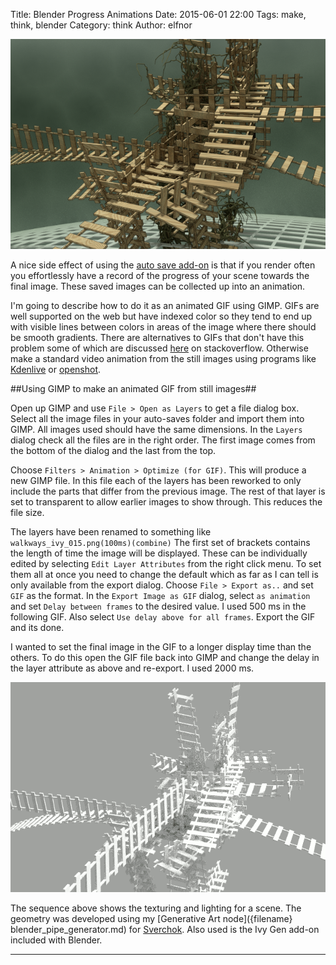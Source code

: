 Title: Blender Progress Animations
Date: 2015-06-01 22:00
Tags: make, think, blender
Category: think
Author: elfnor

![walkways still](/images/walkways_ivy_024.png)

A nice side effect of using the [auto save add-on]({filename}blender_auto_save_addon.md) is that if you render often you effortlessly have a record of the progress of your scene towards the final image. These saved images can be collected up into an animation. 

I'm going to describe how to do it as an animated GIF using GIMP. GIFs are well supported on the web but have indexed color so they tend to end up with visible lines between colors in areas of the image where there should be smooth gradients. There are alternatives to GIFs that don't have this problem some of which are discussed [here](http://stackoverflow.com/questions/6402633/what-alternatives-for-animated-gifs-are-there) on stackoverflow. Otherwise make a standard video animation from the still images using programs like [Kdenlive](https://kdenlive.org/) or [openshot](http://www.openshot.org/).

##Using GIMP to make an animated GIF from still images##

Open up GIMP and use ``` File > Open as Layers ``` to get a file dialog box. Select all the image files in your auto-saves folder and import them into GIMP. All images used should have the same dimensions. In the ```Layers ``` dialog check all the files are in the right order. The first image comes from the bottom of the dialog and the last from the top. 

Choose ``` Filters > Animation > Optimize (for GIF) ```. This will produce a new GIMP file. In this file each of the layers has been reworked to only include the parts that differ from the previous image. The rest of that layer is set to transparent to allow earlier images to show through. This reduces the file size. 

The layers have been renamed to something like ``` walkways_ivy_015.png(100ms)(combine) ``` The first set of brackets contains the length of time the image will be displayed. These can be individually edited by selecting ``` Edit Layer Attributes ``` from the right click menu. To set them all at once you need to change the default which as far as I can tell is only available from the export dialog. Choose ``` File > Export as.. ``` and set ``` GIF ``` as the format.  In the ``` Export Image as GIF ``` dialog,  select ``` as animation ``` and set ``` Delay between frames ``` to the desired value. I used 500 ms in the following GIF. Also select ``` Use delay above for all frames ```. Export the GIF and its done.

I wanted to set the final image in the GIF to a longer display time than the others. To do this open the GIF file back into GIMP and change the delay in the layer attribute as above and re-export. I used 2000 ms.

![walkways gif](/images/walkways_05.gif)

The sequence above shows the texturing and lighting for a scene. The geometry was developed using my [Generative Art node]({filename} blender_pipe_generator.md) for [Sverchok](https://github.com/nortikin/sverchok). Also used is the Ivy Gen add-on included with Blender.

-------------------------------------------------------------------






